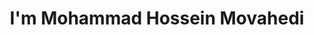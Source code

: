 ---
title : "I'm Mohammad Hossein Movahedi"
# full screen navigation
first_name : "Mohammad Hossein"
last_name : "Movahedi"
bg_image : "images/backgrounds/full-navbg.jpg"
# animated text loop
occupations:
- "Data Analyst"
- "AI Specialist"
- "Project Manager"
- "Data Scientist"

# slider background image loop
slider_images:
- "images/slider/slider1.jpg"
- "images/slider/slider2.jpg"
- "images/slider/slider3.jpg"

# button
button:
  enable : true
  label : "Contact Me"
  link : "#contact"


# custom style
custom_class: "" 
custom_attributes: "" 
custom_css: ""

---
